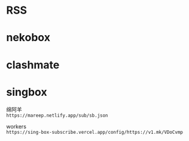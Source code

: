 # RSS

# nekobox

# clashmate

# singbox

绵阿羊  
`https://mareep.netlify.app/sub/sb.json`

workers  
`https://sing-box-subscribe.vercel.app/config/https://v1.mk/VDoCvmp`